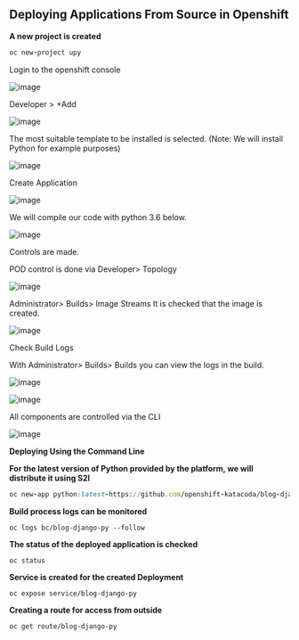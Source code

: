 ## Deploying Applications From Source in Openshift 

**A new project is created**
```ruby
oc new-project upy
```
Login to the openshift console

![image](https://user-images.githubusercontent.com/3519706/89736602-3431e200-da73-11ea-8f52-028c053a6214.png)

Developer > +Add

![image](https://user-images.githubusercontent.com/3519706/89737199-cb993400-da77-11ea-84ed-620e508b9b22.png)

The most suitable template to be installed is selected. (Note: We will install Python for example purposes)

![image](https://user-images.githubusercontent.com/3519706/89737210-eb305c80-da77-11ea-9395-347e24a2653b.png)

Create Application

![image](https://user-images.githubusercontent.com/3519706/89737224-14e98380-da78-11ea-8bc1-5449276cd99f.png)

We will compile our code with python 3.6 below.

![image](https://user-images.githubusercontent.com/3519706/89737239-30ed2500-da78-11ea-9f56-2f1fec1b2e60.png)

Controls are made.

POD control is done via Developer> Topology

![image](https://user-images.githubusercontent.com/3519706/89737254-4b270300-da78-11ea-9513-adf6c8b02185.png)

Administrator> Builds> Image Streams It is checked that the image is created.

![image](https://user-images.githubusercontent.com/3519706/89737290-73aefd00-da78-11ea-8cb1-76fad3b0a6d7.png)

Check Build Logs

With Administrator> Builds> Builds you can view the logs in the build.

![image](https://user-images.githubusercontent.com/3519706/89737302-8cb7ae00-da78-11ea-9243-858e2bddcf4e.png)

![image](https://user-images.githubusercontent.com/3519706/89737307-9b05ca00-da78-11ea-9b83-13324f65e8dc.png)

All components are controlled via the CLI

![image](https://user-images.githubusercontent.com/3519706/89737318-b375e480-da78-11ea-822d-4d3f2b19db09.png)

**Deploying Using the Command Line**

**For the latest version of Python provided by the platform, we will distribute it using S2I**
```ruby
oc new-app python:latest~https://github.com/openshift-katacoda/blog-django-py
```
**Build process logs can be monitored**
```
oc logs bc/blog-django-py --follow
```
**The status of the deployed application is checked**
```
oc status
```
**Service is created for the created Deployment**
```
oc expose service/blog-django-py
```
**Creating a route for access from outside**
```
oc get route/blog-django-py
```
